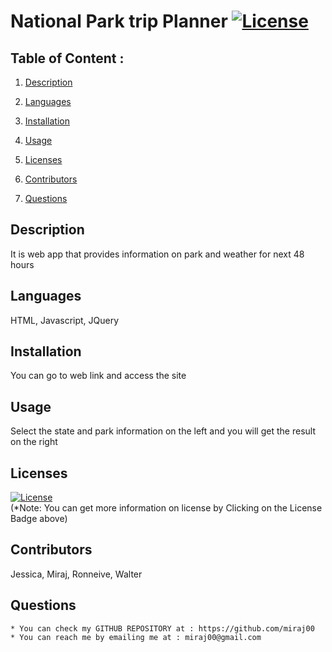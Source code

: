
  # National Park trip Planner   [![License](https://img.shields.io/badge/License-Apache%202.0-blue.svg)](https://opensource.org/licenses/Apache-2.0)

  ## Table of Content :

  1. [Description](#description)

  2. [Languages](#languages)
  
  3. [Installation](#installation)
  
  4. [Usage](#usage)
  
  5. [Licenses](#licenses)
  
  6. [Contributors](#contributors)
  
  7. [Questions](#questions)

  ## Description 
  It is web app that provides information on park and weather for next 48 hours
  
  ## Languages  
  HTML, Javascript, JQuery
  
  ## Installation 
  You can go to web link and access the site
  
  ## Usage
  Select the state and park information on the left and you will get the result on the right

  ## Licenses 
  [![License](https://img.shields.io/badge/License-Apache%202.0-blue.svg)](https://opensource.org/licenses/Apache-2.0) 
  <br />
   (*Note: You can get more information on license by Clicking on the License Badge above) 
     
  ## Contributors
  Jessica, Miraj, Ronneive, Walter
  
  ## Questions

    * You can check my GITHUB REPOSITORY at : https://github.com/miraj00  
    * You can reach me by emailing me at : miraj00@gmail.com
  
